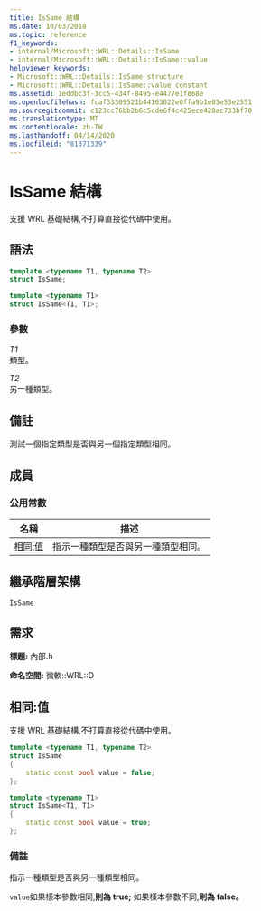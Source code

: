 ```yaml
---
title: IsSame 結構
ms.date: 10/03/2018
ms.topic: reference
f1_keywords:
- internal/Microsoft::WRL::Details::IsSame
- internal/Microsoft::WRL::Details::IsSame::value
helpviewer_keywords:
- Microsoft::WRL::Details::IsSame structure
- Microsoft::WRL::Details::IsSame::value constant
ms.assetid: 1eddbc3f-3cc5-434f-8495-e4477e1f868e
ms.openlocfilehash: fcaf33309521b44163022e0ffa9b1e03e53e2551
ms.sourcegitcommit: c123cc76bb2b6c5cde6f4c425ece420ac733bf70
ms.translationtype: MT
ms.contentlocale: zh-TW
ms.lasthandoff: 04/14/2020
ms.locfileid: "81371339"
---
```

# <a name="issame-structure"></a>IsSame 結構

支援 WRL 基礎結構,不打算直接從代碼中使用。

## <a name="syntax"></a>語法

```cpp
template <typename T1, typename T2>
struct IsSame;

template <typename T1>
struct IsSame<T1, T1>;
```

### <a name="parameters"></a>參數

*T1*<br/>
類型。

*T2*<br/>
另一種類型。

## <a name="remarks"></a>備註

測試一個指定類型是否與另一個指定類型相同。

## <a name="members"></a>成員

### <a name="public-constants"></a>公用常數

名稱                    | 描述
----------------------- | --------------------------------------------------
[相同:值](#value) | 指示一種類型是否與另一種類型相同。

## <a name="inheritance-hierarchy"></a>繼承階層架構

`IsSame`

## <a name="requirements"></a>需求

**標題:** 內部.h

**命名空間:** 微軟::WRL::D

## <a name="issamevalue"></a><a name="value"></a>相同:值

支援 WRL 基礎結構,不打算直接從代碼中使用。

```cpp
template <typename T1, typename T2>
struct IsSame
{
    static const bool value = false;
};

template <typename T1>
struct IsSame<T1, T1>
{
    static const bool value = true;
};
```

### <a name="remarks"></a>備註

指示一種類型是否與另一種類型相同。

`value`如果樣本參數相同,**則為 true;** 如果樣本參數不同,**則為 false。**
